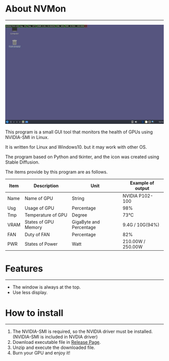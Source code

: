 # About NVMon
---
![Example of Execution](images/execute.jpg)

This program is a small GUI tool that monitors the health of GPUs using NVIDIA-SMI in Linux.

It is written for Linux and Windows10. but it may work with other OS.

The program based on Python and tkinter, and the icon was created using Stable Diffusion.

The items provide by this program are as follows.

|Item|Description|Unit|Example of output|
|---|---|---|---|
|Name|Name of GPU|String|NVIDIA P102-100|
|Usg|Usage of GPU|Percentage|98%|
|Tmp|Temperature of GPU|Degree|73°C|
|VRAM|States of GPU Memory|GigaByte and Percentage|9.4G / 10G(94%)|
|FAN|Duty of FAN|Percentage|82%|
|PWR|States of Power|Watt|210.00W / 250.00W|

# Features
---
- The window is always at the top.
- Use less display.

# How to install
---
1. The NVIDIA-SMI is required, so the NVIDIA driver must be installed. (NVIDIA-SMI is included in NVDIA driver)
2. Download executable file in [Release Page](https://github.com/kuper0201/NVMon/releases).
3. Unzip and execute the downloaded file.
4. Burn your GPU and enjoy it!
